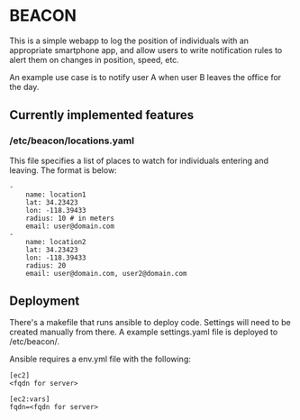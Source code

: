 BEACON
=======

This is a simple webapp to log the position of individuals with an appropriate smartphone app, and allow users to write notification rules to alert them on changes in position, speed, etc.

An example use case is to notify user A when user B leaves the office for the day.


## Currently implemented features

### /etc/beacon/locations.yaml

This file specifies a list of places to watch for individuals entering and leaving. The format is below:

    -
        name: location1
        lat: 34.23423
        lon: -118.39433
        radius: 10 # in meters
        email: user@domain.com
    -
        name: location2
        lat: 34.23423
        lon: -118.39433
        radius: 20
        email: user@domain.com, user2@domain.com


## Deployment

There's a makefile that runs ansible to deploy code. Settings will need to be created manually from there. A example settings.yaml file is deployed to /etc/beacon/.

Ansible requires a env.yml file with the following:

    [ec2]
    <fqdn for server>

    [ec2:vars]
    fqdn=<fqdn for server>
